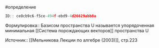 #определение

```javascript
ID:: ce8cb9c6-f5ce-494f-ebd9-4d26629abb8a
```

Формулировка:: Базисом пространства U называется упорядоченная минимальная [[Система порождающих векторов]] пространства U

Источник:: [[Мельникова Лекции по алгебре (2003)]], стр.223